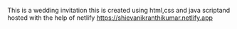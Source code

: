 This is a wedding invitation 
this is created using html,css and java scriptand hosted with the help of netlify
https://shievanikranthikumar.netlify.app
